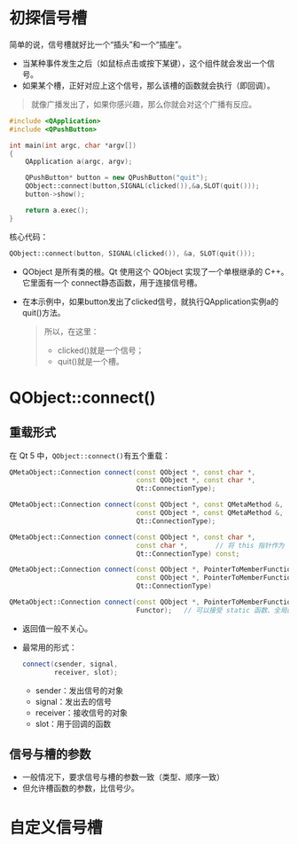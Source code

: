 # 初探信号槽

简单的说，信号槽就好比一个“插头”和一个“插座”。

- 当某种事件发生之后（如鼠标点击或按下某键），这个组件就会发出一个信号。
- 如果某个槽，正好对应上这个信号，那么该槽的函数就会执行（即回调）。

>就像广播发出了，如果你感兴趣，那么你就会对这个广播有反应。



```C++
#include <QApplication>
#include <QPushButton>

int main(int argc, char *argv[])
{
    QApplication a(argc, argv);

    QPushButton* button = new QPushButton("quit");
    QObject::connect(button,SIGNAL(clicked()),&a,SLOT(quit()));
    button->show();

    return a.exec();
}
```



核心代码：

```C++
QObject::connect(button, SIGNAL(clicked()), &a, SLOT(quit()));
```

- QObject 是所有类的根。Qt 使用这个 QObject 实现了一个单根继承的 C++。它里面有一个 connect静态函数，用于连接信号槽。

- 在本示例中，如果button发出了clicked信号，就执行QApplication实例a的quit()方法。

  > 所以，在这里：
  >
  > - clicked()就是一个信号；
  > - quit()就是一个槽。



# QObject::connect()

## 重载形式

在 Qt 5 中，`QObject::connect()`有五个重载：

```C++
QMetaObject::Connection connect(const QObject *, const char *,
                                const QObject *, const char *,
                                Qt::ConnectionType);

QMetaObject::Connection connect(const QObject *, const QMetaMethod &,
                                const QObject *, const QMetaMethod &,
                                Qt::ConnectionType);

QMetaObject::Connection connect(const QObject *, const char *,
                                const char *,		// 将 this 指针作为 receiver
                                Qt::ConnectionType) const;

QMetaObject::Connection connect(const QObject *, PointerToMemberFunction,
                                const QObject *, PointerToMemberFunction,
                                Qt::ConnectionType)

QMetaObject::Connection connect(const QObject *, PointerToMemberFunction,
                                Functor);	// 可以接受 static 函数、全局函数以及 Lambda 表达式
```

- 返回值一般不关心。

- 最常用的形式：

  ```C++
  connect(csender, signal,
          receiver, slot);
  ```

  - sender：发出信号的对象
  - signal：发出去的信号
  - receiver：接收信号的对象
  - slot：用于回调的函数



## 信号与槽的参数

- 一般情况下，要求信号与槽的参数一致（类型、顺序一致）
- 但允许槽函数的参数，比信号少。



# 自定义信号槽

